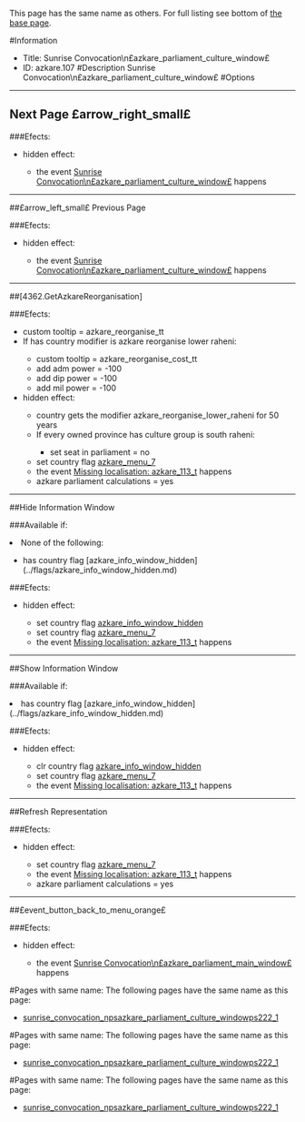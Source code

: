 This page has the same name as others. For full listing see bottom of [the base page](sunrise_convocation_npsazkare_parliament_culture.md).

#Information
 - Title: Sunrise Convocation\n£azkare_parliament_culture_window£
 - ID: azkare.107
#Description
Sunrise Convocation\n£azkare_parliament_culture_window£
#Options

___
##     Next Page £arrow_right_small£

###Efects:<ul><li>hidden effect:</li><ul><li>the event [Sunrise Convocation\n£azkare_parliament_culture_window£](../events/sunrise_convocation_npsazkare_parliament_culture_windowps.md) happens</li></ul></ul>

___
##£arrow_left_small£ Previous Page      

###Efects:<ul><li>hidden effect:</li><ul><li>the event [Sunrise Convocation\n£azkare_parliament_culture_window£](../events/sunrise_convocation_npsazkare_parliament_culture_windowps.md) happens</li></ul></ul>

___
##[4362.GetAzkareReorganisation]

###Efects:<ul><li>custom tooltip = azkare_reorganise_tt</li><li>If has country modifier is azkare reorganise lower raheni:</li><ul><li>custom tooltip = azkare_reorganise_cost_tt</li><li>add adm power = -100</li><li>add dip power = -100</li><li>add mil power = -100</li></ul><li>hidden effect:</li><ul><li>country gets the modifier azkare_reorganise_lower_raheni for 50 years</li><li>If every owned province has culture group is south raheni:</li><ul><li>set seat in parliament = no</li></ul><li>set country flag [azkare_menu_7](../flags/azkare_menu_7.md)</li><li>the event [Missing localisation: azkare_113_t](../events/missing_localisation_azkare_113_t.md) happens</li><li>azkare parliament calculations = yes</li></ul></ul>

___
##Hide Information Window

###Available if:
<li>None of the following:</li><ul><li>has country flag [azkare_info_window_hidden](../flags/azkare_info_window_hidden.md)</li></ul>

###Efects:<ul><li>hidden effect:</li><ul><li>set country flag [azkare_info_window_hidden](../flags/azkare_info_window_hidden.md)</li><li>set country flag [azkare_menu_7](../flags/azkare_menu_7.md)</li><li>the event [Missing localisation: azkare_113_t](../events/missing_localisation_azkare_113_t.md) happens</li></ul></ul>

___
##Show Information Window

###Available if:
<li>has country flag [azkare_info_window_hidden](../flags/azkare_info_window_hidden.md)</li>

###Efects:<ul><li>hidden effect:</li><ul><li>clr country flag [azkare_info_window_hidden](../flags/azkare_info_window_hidden.md)</li><li>set country flag [azkare_menu_7](../flags/azkare_menu_7.md)</li><li>the event [Missing localisation: azkare_113_t](../events/missing_localisation_azkare_113_t.md) happens</li></ul></ul>

___
##Refresh Representation

###Efects:<ul><li>hidden effect:</li><ul><li>set country flag [azkare_menu_7](../flags/azkare_menu_7.md)</li><li>the event [Missing localisation: azkare_113_t](../events/missing_localisation_azkare_113_t.md) happens</li><li>azkare parliament calculations = yes</li></ul></ul>

___
##£event_button_back_to_menu_orange£

###Efects:<ul><li>hidden effect:</li><ul><li>the event [Sunrise Convocation\n£azkare_parliament_main_window£](../events/sunrise_convocation_npsazkare_parliament_main_windowps.md) happens</li></ul></ul>


#Pages with same name:
The following pages have the same name as this page:
 - [sunrise_convocation_npsazkare_parliament_culture_windowps222_1](sunrise_convocation_npsazkare_parliament_culture_windowps222_1.md)


#Pages with same name:
The following pages have the same name as this page:
 - [sunrise_convocation_npsazkare_parliament_culture_windowps222_1](sunrise_convocation_npsazkare_parliament_culture_windowps222_1.md)


#Pages with same name:
The following pages have the same name as this page:
 - [sunrise_convocation_npsazkare_parliament_culture_windowps222_1](sunrise_convocation_npsazkare_parliament_culture_windowps222_1.md)
